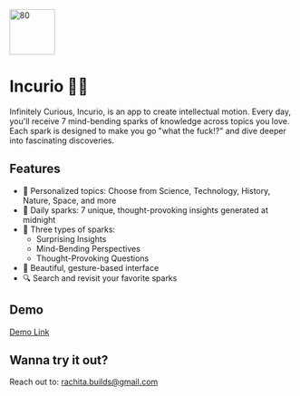 <img width="80" height="80" alt="80" src="https://github.com/user-attachments/assets/b43f0c95-cdf1-44fe-a228-d7069e69da4e" />


# Incurio 🧠✨

Infinitely Curious, Incurio, is an app to create intellectual motion. Every day, you'll receive 7 mind-bending sparks of knowledge across topics you love. Each spark is designed to make you go "what the fuck!?" and dive deeper into fascinating discoveries.

## Features
- 🎯 Personalized topics: Choose from Science, Technology, History, Nature, Space, and more
- 🌟 Daily sparks: 7 unique, thought-provoking insights generated at midnight
- 🤯 Three types of sparks:
  - Surprising Insights
  - Mind-Bending Perspectives
  - Thought-Provoking Questions
- 📱 Beautiful, gesture-based interface
- 🔍 Search and revisit your favorite sparks

## Demo
[Demo Link](https://drive.google.com/file/d/1JTYFafjBKSZgxaj1qcUMea1s3bZID3L6/view?usp=drive_link)

## Wanna try it out?
Reach out to:
rachita.builds@gmail.com

























































